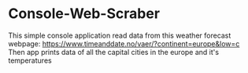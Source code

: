 # Console-Web-Scraber
This simple console application read data from this weather forecast webpage: https://www.timeanddate.no/vaer/?continent=europe&low=c 
Then app prints data of all the capital cities in the europe and it's temperatures

